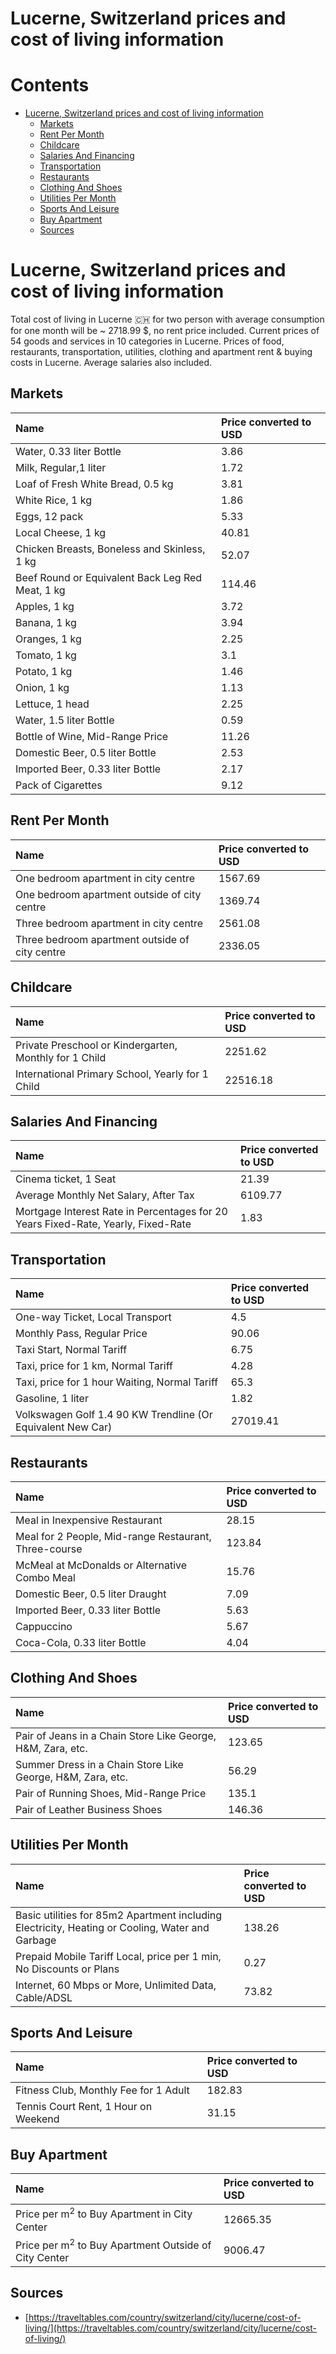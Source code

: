 
Lucerne, Switzerland prices and cost of living information
==========================================================

Contents
========

* [Lucerne, Switzerland prices and cost of living information](#lucerne-switzerland-prices-and-cost-of-living-information)
	* [Markets](#markets)
	* [Rent Per Month](#rent-per-month)
	* [Childcare](#childcare)
	* [Salaries And Financing](#salaries-and-financing)
	* [Transportation](#transportation)
	* [Restaurants](#restaurants)
	* [Clothing And Shoes](#clothing-and-shoes)
	* [Utilities Per Month](#utilities-per-month)
	* [Sports And Leisure](#sports-and-leisure)
	* [Buy Apartment](#buy-apartment)
	* [Sources](#sources)

# Lucerne, Switzerland prices and cost of living information


Total cost of living in Lucerne 🇨🇭 for two person with average consumption for one month will be ~ 2718.99 $, no rent 
price included. Current prices of 54 goods and services in 10 categories  in Lucerne. Prices of food, restaurants, 
transportation, utilities, clothing and apartment rent & buying costs in Lucerne. Average salaries also included.
## Markets

|Name|Price converted to USD|
| :--- | :--- |
|Water, 0.33 liter Bottle|3.86|
|Milk, Regular,1 liter|1.72|
|Loaf of Fresh White Bread, 0.5 kg|3.81|
|White Rice, 1 kg|1.86|
|Eggs, 12 pack|5.33|
|Local Cheese, 1 kg|40.81|
|Chicken Breasts, Boneless and Skinless, 1 kg|52.07|
|Beef Round or Equivalent Back Leg Red Meat, 1 kg |114.46|
|Apples, 1 kg|3.72|
|Banana, 1 kg|3.94|
|Oranges, 1 kg|2.25|
|Tomato, 1 kg|3.1|
|Potato, 1 kg|1.46|
|Onion, 1 kg|1.13|
|Lettuce, 1 head|2.25|
|Water, 1.5 liter Bottle|0.59|
|Bottle of Wine, Mid-Range Price|11.26|
|Domestic Beer, 0.5 liter Bottle|2.53|
|Imported Beer, 0.33 liter Bottle|2.17|
|Pack of Cigarettes|9.12|
  

## Rent Per Month

|Name|Price converted to USD|
| :--- | :--- |
|One bedroom apartment in city centre|1567.69|
|One bedroom apartment outside of city centre|1369.74|
|Three bedroom apartment in city centre|2561.08|
|Three bedroom apartment outside of city centre|2336.05|
  

## Childcare

|Name|Price converted to USD|
| :--- | :--- |
|Private Preschool or Kindergarten, Monthly for 1 Child|2251.62|
|International Primary School, Yearly for 1 Child|22516.18|
  

## Salaries And Financing

|Name|Price converted to USD|
| :--- | :--- |
|Cinema ticket, 1 Seat|21.39|
|Average Monthly Net Salary, After Tax|6109.77|
|Mortgage Interest Rate in Percentages for 20 Years Fixed-Rate, Yearly, Fixed-Rate|1.83|
  

## Transportation

|Name|Price converted to USD|
| :--- | :--- |
|One-way Ticket, Local Transport|4.5|
|Monthly Pass, Regular Price|90.06|
|Taxi Start, Normal Tariff|6.75|
|Taxi, price for 1 km, Normal Tariff|4.28|
|Taxi, price for 1 hour Waiting, Normal Tariff|65.3|
|Gasoline, 1 liter|1.82|
|Volkswagen Golf 1.4 90 KW Trendline (Or Equivalent New Car)|27019.41|
  

## Restaurants

|Name|Price converted to USD|
| :--- | :--- |
|Meal in Inexpensive Restaurant|28.15|
|Meal for 2 People, Mid-range Restaurant, Three-course|123.84|
|McMeal at McDonalds or Alternative Combo Meal|15.76|
|Domestic Beer, 0.5 liter Draught|7.09|
|Imported Beer, 0.33 liter Bottle|5.63|
|Cappuccino|5.67|
|Coca-Cola, 0.33 liter Bottle|4.04|
  

## Clothing And Shoes

|Name|Price converted to USD|
| :--- | :--- |
|Pair of Jeans in a Chain Store Like George, H&M, Zara, etc.|123.65|
|Summer Dress in a Chain Store Like George, H&M, Zara, etc.|56.29|
|Pair of Running Shoes, Mid-Range Price|135.1|
|Pair of Leather Business Shoes|146.36|
  

## Utilities Per Month

|Name|Price converted to USD|
| :--- | :--- |
|Basic utilities for 85m2 Apartment including Electricity, Heating or Cooling, Water and Garbage|138.26|
|Prepaid Mobile Tariff Local, price per 1 min, No Discounts or Plans|0.27|
|Internet, 60 Mbps or More, Unlimited Data, Cable/ADSL|73.82|
  

## Sports And Leisure

|Name|Price converted to USD|
| :--- | :--- |
|Fitness Club, Monthly Fee for 1 Adult|182.83|
|Tennis Court Rent, 1 Hour on Weekend|31.15|
  

## Buy Apartment

|Name|Price converted to USD|
| :--- | :--- |
|Price per m<sup>2</sup> to Buy Apartment in City Center|12665.35|
|Price per m<sup>2</sup> to Buy Apartment Outside of City Center|9006.47|
  

## Sources

- [https://traveltables.com/country/switzerland/city/lucerne/cost-of-living/](https://traveltables.com/country/switzerland/city/lucerne/cost-of-living/)
